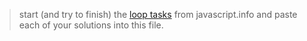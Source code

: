 > start (and try to finish) the [loop tasks](https://javascript.info/while-for) from javascript.info and paste each of your solutions into this file.  

